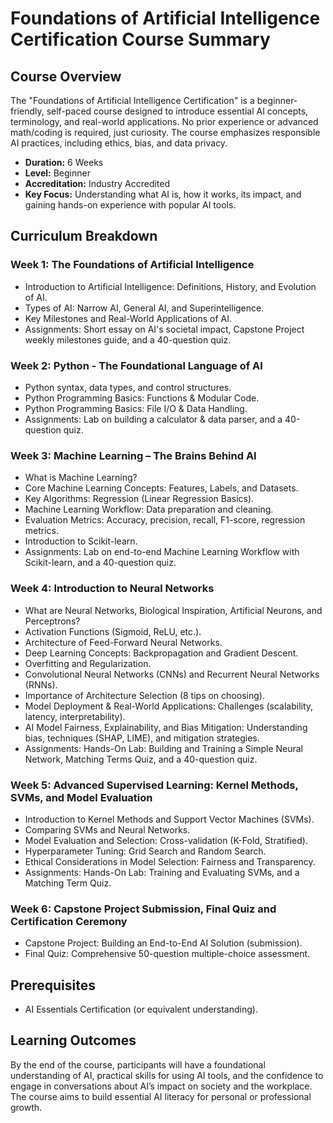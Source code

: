 # Foundations of Artificial Intelligence Certification Course Summary

## Course Overview
The "Foundations of Artificial Intelligence Certification" is a beginner-friendly, self-paced course designed to introduce essential AI concepts, terminology, and real-world applications. No prior experience or advanced math/coding is required, just curiosity. The course emphasizes responsible AI practices, including ethics, bias, and data privacy.

*   **Duration:** 6 Weeks
*   **Level:** Beginner
*   **Accreditation:** Industry Accredited
*   **Key Focus:** Understanding what AI is, how it works, its impact, and gaining hands-on experience with popular AI tools.

## Curriculum Breakdown

### Week 1: The Foundations of Artificial Intelligence
*   Introduction to Artificial Intelligence: Definitions, History, and Evolution of AI.
*   Types of AI: Narrow AI, General AI, and Superintelligence.
*   Key Milestones and Real-World Applications of AI.
*   Assignments: Short essay on AI's societal impact, Capstone Project weekly milestones guide, and a 40-question quiz.

### Week 2: Python - The Foundational Language of AI
*   Python syntax, data types, and control structures.
*   Python Programming Basics: Functions & Modular Code.
*   Python Programming Basics: File I/O & Data Handling.
*   Assignments: Lab on building a calculator & data parser, and a 40-question quiz.

### Week 3: Machine Learning – The Brains Behind AI
*   What is Machine Learning?
*   Core Machine Learning Concepts: Features, Labels, and Datasets.
*   Key Algorithms: Regression (Linear Regression Basics).
*   Machine Learning Workflow: Data preparation and cleaning.
*   Evaluation Metrics: Accuracy, precision, recall, F1-score, regression metrics.
*   Introduction to Scikit-learn.
*   Assignments: Lab on end-to-end Machine Learning Workflow with Scikit-learn, and a 40-question quiz.

### Week 4: Introduction to Neural Networks
*   What are Neural Networks, Biological Inspiration, Artificial Neurons, and Perceptrons?
*   Activation Functions (Sigmoid, ReLU, etc.).
*   Architecture of Feed-Forward Neural Networks.
*   Deep Learning Concepts: Backpropagation and Gradient Descent.
*   Overfitting and Regularization.
*   Convolutional Neural Networks (CNNs) and Recurrent Neural Networks (RNNs).
*   Importance of Architecture Selection (8 tips on choosing).
*   Model Deployment & Real-World Applications: Challenges (scalability, latency, interpretability).
*   AI Model Fairness, Explainability, and Bias Mitigation: Understanding bias, techniques (SHAP, LIME), and mitigation strategies.
*   Assignments: Hands-On Lab: Building and Training a Simple Neural Network, Matching Terms Quiz, and a 40-question quiz.

### Week 5: Advanced Supervised Learning: Kernel Methods, SVMs, and Model Evaluation
*   Introduction to Kernel Methods and Support Vector Machines (SVMs).
*   Comparing SVMs and Neural Networks.
*   Model Evaluation and Selection: Cross-validation (K-Fold, Stratified).
*   Hyperparameter Tuning: Grid Search and Random Search.
*   Ethical Considerations in Model Selection: Fairness and Transparency.
*   Assignments: Hands-On Lab: Training and Evaluating SVMs, and a Matching Term Quiz.

### Week 6: Capstone Project Submission, Final Quiz and Certification Ceremony
*   Capstone Project: Building an End-to-End AI Solution (submission).
*   Final Quiz: Comprehensive 50-question multiple-choice assessment.

## Prerequisites
*   AI Essentials Certification (or equivalent understanding).

## Learning Outcomes
By the end of the course, participants will have a foundational understanding of AI, practical skills for using AI tools, and the confidence to engage in conversations about AI’s impact on society and the workplace. The course aims to build essential AI literacy for personal or professional growth.
